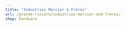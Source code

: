 ```yaml
---
title: "Industries Mercier & Frères"
url: /grande-riviere/industries-mercier-and-freres/
shop: hardware
---
```

